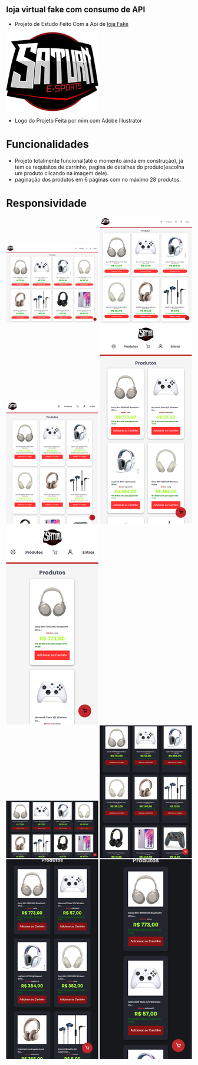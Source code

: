 ## loja virtual fake com consumo de API

- Projeto de Estudo Feito Com a Api de [loja Fake](https://fakestoreapi.in)

<img src="./src/images/saturn%20.png" alt="Descrição da Imagem" style="width: 250px;">

- Logo do Projeto Feita por mim com Adobe Illustrator

# Funcionalidades

- Projeto totalmente funcional(até o momento ainda em construção), já tem os requisitos de carrinho, pagina de detalhes do produto(escolha um produto clicando na imagem dele).
- paginação dos produtos em 6 páginas com no máximo 28 produtos.

# Responsividade

<div>
<img src="./src/images/screens/white/Macbook-Air-1559x1319.png" alt="Descrição da Imagem" style="width: 250px;">
<img src="./src/images/screens/white/iPad-Air-5-1138x1309.png" alt="Descrição da Imagem" style="width: 250px;">
<img src="./src/images/screens/white/iPhone-14-Pro-Max-877x1172.png" alt="Descrição da Imagem" style="width: 250px;">
<img src="./src/images/screens/white/Pixel-7-Pro-480x1040.png" alt="Descrição da Imagem" style="width: 250px;">
<img src="./src/images/screens/white/iPhone-14-Pro-393x852.png" alt="Descrição da Imagem" style="width: 250px;">
</div>
<div>
<img src="./src/images/screens/dark/Macbook-Air-1559x975.png" alt="Descrição da Imagem" style="width: 250px;">
<img src="./src/images/screens/dark/iPad-Air-5-820x1180.png" alt="Descrição da Imagem" style="width: 250px;">
<img src="./src/images/screens/dark/Pixel-7-Pro-480x1040.png" alt="Descrição da Imagem" style="width: 250px;">
<img src="./src/images/screens/dark/iPhone-14-Pro-393x852.png" alt="Descrição da Imagem" style="width: 250px;">
</div>